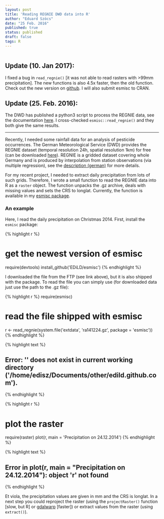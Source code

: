 ```yaml
---
layout: post
title: 'Reading REGNIE DWD data into R'
author: "Eduard Szöcs"
date: "25 Feb. 2016"
published: true
status: published
draft: false
tags: R
---
```

<img src="http://vg03.met.vgwort.de/na/f58fe69f3ee147c5b0e0634146bd7119" width="1" height="1" alt="">
 
## **Update (10. Jan 2017):**
I fixed a bug in `read_regnie()` [it was not able to read rasters with >99mm precipitation].
The new functions is also 4.5x faster, then the old function.
Check out the new version on [github](https://github.com/EDiLD/esmisc).
I will also submit esmisc to CRAN.
 
 
## **Update (25. Feb. 2016):**
 
The DWD has published a python3 script to process the REGNIE data, see the documentation [here](ftp://ftp-cdc.dwd.de/pub/CDC/grids_germany/daily/regnie/Regnie2GIS/doc/Unterst%C3%BCtzungsdokumente%20-%20Geografische%20Darstellung%20von%20REGNIE-Daten.pdf).
I cross-checked `esmisc::read_regnie()` and they both give the same results.
 
--------------
Recently, I needed some rainfall data for an analysis of pesticide occurrences. 
The German Meteorological Service (DWD) provides the REGNIE dataset (temporal resolution 24h, spatial resolution 1km) for free (can be downloaded [here](ftp://ftp.dwd.de/pub/CDC/grids_germany/daily/regnie/)).
REGNIE is a gridded dataset covering whole Germany and is produced by interpolation from station observations (via multiple regression), see the [description (german)](ftp://ftp.dwd.de/pub/CDC/grids_germany/daily/regnie/REGNIE_Beschreibung.pdf) for more details.
 
<!--more-->
 
For my recent project, I needed to extract daily precipitation from lots of such grids. 
Therefore, I wrote a small function to read the REGNIE data into R as a `raster` object.
The function unpacks the .gz archive, deals with missing values and sets the CRS to longlat.
Currently, the function is available in my [esmisc package](https://github.com/EDiLD/esmisc).
 
### An example
Here, I read the daily precipitation on Christmas 2014.
First, install the `esmisc` package:
 

{% highlight r %}
# get the newest version of esmisc
require(devtools)
install_github('EDiLD/esmisc')
{% endhighlight %}
 
 
I downloaded the file from the FTP (see link above), but it is also shipped with the package. 
To read the file you can simply use (for downloaded data just use the path to the .gz file):
 

{% highlight r %}
require(esmisc)
# read the file shipped with esmisc
r <- read_regnie(system.file('extdata', 'ra141224.gz', package = 'esmisc'))
{% endhighlight %}



{% highlight text %}
## Error: '' does not exist in current working directory ('/home/edisz/Documents/other/edild.github.com').
{% endhighlight %}



{% highlight r %}
# plot the raster
require(raster)
plot(r, main = 'Precipitation on 24.12.2014')
{% endhighlight %}



{% highlight text %}
## Error in plot(r, main = "Precipitation on 24.12.2014"): object 'r' not found
{% endhighlight %}
 
Et viola, the precipitation values are given in mm and the CRS is longlat.
In a next step you could reproject the raster (using the `projectRaster()` function [slow, but R] or [gdalwarp](http://www.gdal.org/gdalwarp.html) [faster]) or extract values from the raster (using `extract()`).
 

